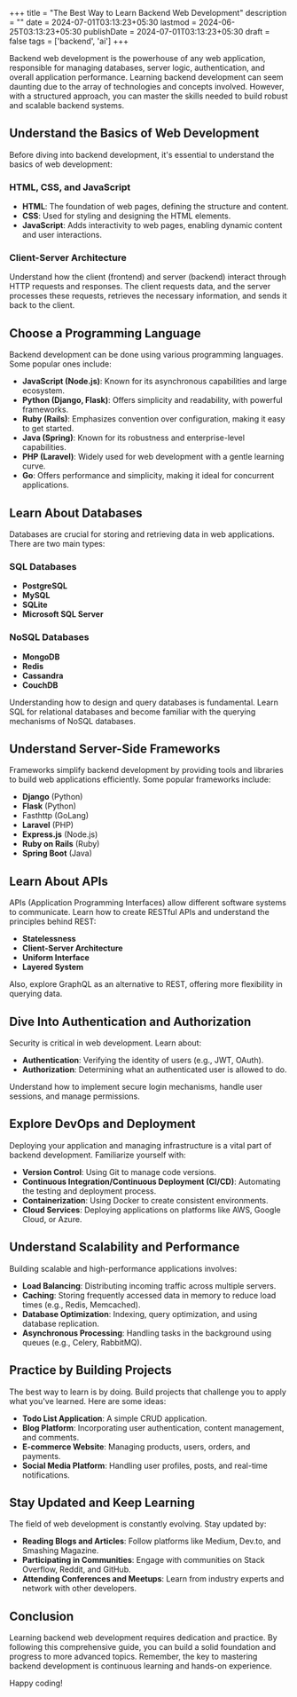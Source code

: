 +++
title = "The Best Way to Learn Backend Web Development"
description = ""
date = 2024-07-01T03:13:23+05:30
lastmod = 2024-06-25T03:13:23+05:30
publishDate = 2024-07-01T03:13:23+05:30
draft = false
tags = ['backend', 'ai']
+++

Backend web development is the powerhouse of any web application, responsible for managing databases, server logic, authentication, and overall application performance. Learning backend development can seem daunting due to the array of technologies and concepts involved. However, with a structured approach, you can master the skills needed to build robust and scalable backend systems.

## Understand the Basics of Web Development

Before diving into backend development, it's essential to understand the basics of web development:

### HTML, CSS, and JavaScript

- **HTML**: The foundation of web pages, defining the structure and content.
- **CSS**: Used for styling and designing the HTML elements.
- **JavaScript**: Adds interactivity to web pages, enabling dynamic content and user interactions.

### Client-Server Architecture

Understand how the client (frontend) and server (backend) interact through HTTP requests and responses. The client requests data, and the server processes these requests, retrieves the necessary information, and sends it back to the client.

## Choose a Programming Language

Backend development can be done using various programming languages. Some popular ones include:

- **JavaScript (Node.js)**: Known for its asynchronous capabilities and large ecosystem.
- **Python (Django, Flask)**: Offers simplicity and readability, with powerful frameworks.
- **Ruby (Rails)**: Emphasizes convention over configuration, making it easy to get started.
- **Java (Spring)**: Known for its robustness and enterprise-level capabilities.
- **PHP (Laravel)**: Widely used for web development with a gentle learning curve.
- **Go**: Offers performance and simplicity, making it ideal for concurrent applications.

## Learn About Databases

Databases are crucial for storing and retrieving data in web applications. There are two main types:

### SQL Databases

- **PostgreSQL**
- **MySQL**
- **SQLite**
- **Microsoft SQL Server**

### NoSQL Databases

- **MongoDB**
- **Redis**
- **Cassandra**
- **CouchDB**

Understanding how to design and query databases is fundamental. Learn SQL for relational databases and become familiar with the querying mechanisms of NoSQL databases.

## Understand Server-Side Frameworks

Frameworks simplify backend development by providing tools and libraries to build web applications efficiently. Some popular frameworks include:

- **Django** (Python)
- **Flask** (Python)
- Fasthttp (GoLang)
- **Laravel** (PHP)
- **Express.js** (Node.js)
- **Ruby on Rails** (Ruby)
- **Spring Boot** (Java)

## Learn About APIs

APIs (Application Programming Interfaces) allow different software systems to communicate. Learn how to create RESTful APIs and understand the principles behind REST:

- **Statelessness**
- **Client-Server Architecture**
- **Uniform Interface**
- **Layered System**

Also, explore GraphQL as an alternative to REST, offering more flexibility in querying data.

## Dive Into Authentication and Authorization

Security is critical in web development. Learn about:

- **Authentication**: Verifying the identity of users (e.g., JWT, OAuth).
- **Authorization**: Determining what an authenticated user is allowed to do.

Understand how to implement secure login mechanisms, handle user sessions, and manage permissions.

## Explore DevOps and Deployment

Deploying your application and managing infrastructure is a vital part of backend development. Familiarize yourself with:

- **Version Control**: Using Git to manage code versions.
- **Continuous Integration/Continuous Deployment (CI/CD)**: Automating the testing and deployment process.
- **Containerization**: Using Docker to create consistent environments.
- **Cloud Services**: Deploying applications on platforms like AWS, Google Cloud, or Azure.

## Understand Scalability and Performance

Building scalable and high-performance applications involves:

- **Load Balancing**: Distributing incoming traffic across multiple servers.
- **Caching**: Storing frequently accessed data in memory to reduce load times (e.g., Redis, Memcached).
- **Database Optimization**: Indexing, query optimization, and using database replication.
- **Asynchronous Processing**: Handling tasks in the background using queues (e.g., Celery, RabbitMQ).

## Practice by Building Projects

The best way to learn is by doing. Build projects that challenge you to apply what you've learned. Here are some ideas:

- **Todo List Application**: A simple CRUD application.
- **Blog Platform**: Incorporating user authentication, content management, and comments.
- **E-commerce Website**: Managing products, users, orders, and payments.
- **Social Media Platform**: Handling user profiles, posts, and real-time notifications.

## Stay Updated and Keep Learning

The field of web development is constantly evolving. Stay updated by:

- **Reading Blogs and Articles**: Follow platforms like Medium, Dev.to, and Smashing Magazine.
- **Participating in Communities**: Engage with communities on Stack Overflow, Reddit, and GitHub.
- **Attending Conferences and Meetups**: Learn from industry experts and network with other developers.

## Conclusion

Learning backend web development requires dedication and practice. By following this comprehensive guide, you can build a solid foundation and progress to more advanced topics. Remember, the key to mastering backend development is continuous learning and hands-on experience.

Happy coding!
